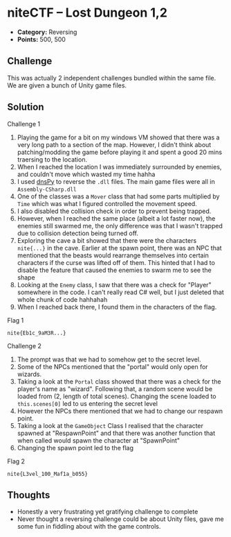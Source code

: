 # niteCTF – Lost Dungeon 1,2

- **Category:** Reversing
- **Points:** 500, 500

## Challenge

This was actually 2 independent challenges bundled within the same file. We are given a bunch of Unity game files.

## Solution

Challenge 1

1. Playing the game for a bit on my windows VM showed that there was a very long path to a section of the map. However, I didn't think about patching/modding the game before playing it and spent a good 20 mins traersing to the location.
2. When I reached the location I was immediately surrounded by enemies, and couldn't move which wasted my time hahha
3. I used [dnsPy](https://github.com/dnSpy/dnSpy/releases) to reverse the `.dll` files. The main game files were all in `Assembly-CSharp.dll`
4. One of the classes was a `Mover` class that had some parts multiplied by `Time` which was what I figured controlled the movement speed.
5. I also disabled the collision check in order to prevent being trapped.
6. However, when I reached the same place (albeit a lot faster now), the enemies still swarmed me, the only difference was that I wasn't trapped due to collision detection being turned off.
7. Exploring the cave a bit showed that there were the characters `nite{...}` in the cave. Earlier at the spawn point, there was an NPC that mentioned that the beasts would rearrange themselves into certain characters if the curse was lifted off of them. This hinted that I had to disable the feature that caused the enemies to swarm me to see the shape
8. Looking at the `Enemy` class, I saw that there was a check for "Player" somewhere in the code. I can't really read C# well, but I just deleted that whole chunk of code hahhahah
9. When I reached back there, I found them in the characters of the flag.

Flag 1

```
nite{Eb1c_9aM3R...}
```

Challenge 2

1. The prompt was that we had to somehow get to the secret level.
2. Some of the NPCs mentioned that the "portal" would only open for wizards.
3. Taking a look at the `Portal` class showed that there was a check for the player's name as "wizard". Following that, a random scene would be loaded from (2, length of total scenes). Changing the scene loaded to `this.scenes[0]` led to us entering the secret level
4. However the NPCs there mentioned that we had to change our respawn point.
5. Taking a look at the `GameObject` Class I realised that the character spawned at "RespawnPoint" and that there was another function that when called would spawn the character at "SpawnPoint"
6. Changing the spawn point led to the flag

Flag 2

```
nite{L3vel_100_Maf1a_b055}
```

## Thoughts

- Honestly a very frustrating yet gratifying challenge to complete
- Never thought a reversing challenge could be about Unity files, gave me some fun in fiddling about with the game controls.
